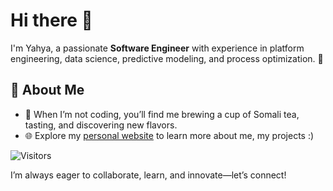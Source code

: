 # Hi there 👋  

I'm Yahya, a passionate **Software Engineer** with experience in platform engineering, data science, predictive modeling, and process optimization. 🚀  

## 🌟 About Me  
- 🍵 When I’m not coding, you’ll find me brewing a cup of Somali tea, tasting, and discovering new flavors.  
- 🌐 Explore my [personal website](https://yahya-darman.github.io/) to learn more about me, my projects :)

![Visitors](https://visitor-badge.laobi.icu/badge?page_id=yahya-darman.yahya-darman)  

I’m always eager to collaborate, learn, and innovate—let’s connect!
